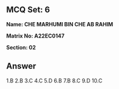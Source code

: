 ## MCQ Set: 6

**Name: CHE MARHUMI BIN CHE AB RAHIM**

**Matrix No: A22EC0147**

**Section: 02**

## Answer
1.B
2.B
3.C
4.C
5.D
6.B
7.B
8.C
9.D
10.C
